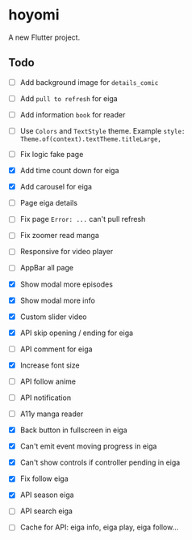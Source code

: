 # hoyomi

A new Flutter project.

## Todo
- [ ] Add background image for `details_comic`
- [ ] Add `pull to refresh` for eiga
- [ ] Add information `book` for reader
- [ ] Use `Colors` and `TextStyle` theme. Example `style: Theme.of(context).textTheme.titleLarge,`
- [ ] Fix logic fake page

- [x] Add time count down for eiga
- [x] Add carousel for eiga
- [ ] Page eiga details

- [ ] Fix page `Error: ...` can't pull refresh
- [ ] Fix zoomer read manga

- [ ] Responsive for video player
- [ ] AppBar all page

- [x] Show modal more episodes
- [x] Show modal more info
- [x] Custom slider video
- [x] API skip opening / ending for eiga
- [ ] API comment for eiga
- [x] Increase font size
- [ ] API follow anime
- [ ] API notification

- [ ] A11y manga reader
- [x] Back button in fullscreen in eiga
- [x] Can't emit event moving progress in eiga
- [x] Can't show controls if controller pending in eiga
- [x] Fix follow eiga
- [x] API season eiga
- [ ] API search eiga

- [ ] Cache for API: eiga info, eiga play, eiga follow...
<!-- provider or mobx -->
